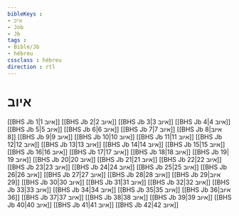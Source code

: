 ```yaml
---
bibleKeys : 
- איוב
- Job
- Jb
tags : 
- Bible/Jb
- hébreu
cssclass : hébreu
direction : rtl
---
```


# איוב

[[BHS Jb 1|איוב 1]]
[[BHS Jb 2|איוב 2]]
[[BHS Jb 3|איוב 3]]
[[BHS Jb 4|איוב 4]]
[[BHS Jb 5|איוב 5]]
[[BHS Jb 6|איוב 6]]
[[BHS Jb 7|איוב 7]]
[[BHS Jb 8|איוב 8]]
[[BHS Jb 9|איוב 9]]
[[BHS Jb 10|איוב 10]]
[[BHS Jb 11|איוב 11]]
[[BHS Jb 12|איוב 12]]
[[BHS Jb 13|איוב 13]]
[[BHS Jb 14|איוב 14]]
[[BHS Jb 15|איוב 15]]
[[BHS Jb 16|איוב 16]]
[[BHS Jb 17|איוב 17]]
[[BHS Jb 18|איוב 18]]
[[BHS Jb 19|איוב 19]]
[[BHS Jb 20|איוב 20]]
[[BHS Jb 21|איוב 21]]
[[BHS Jb 22|איוב 22]]
[[BHS Jb 23|איוב 23]]
[[BHS Jb 24|איוב 24]]
[[BHS Jb 25|איוב 25]]
[[BHS Jb 26|איוב 26]]
[[BHS Jb 27|איוב 27]]
[[BHS Jb 28|איוב 28]]
[[BHS Jb 29|איוב 29]]
[[BHS Jb 30|איוב 30]]
[[BHS Jb 31|איוב 31]]
[[BHS Jb 32|איוב 32]]
[[BHS Jb 33|איוב 33]]
[[BHS Jb 34|איוב 34]]
[[BHS Jb 35|איוב 35]]
[[BHS Jb 36|איוב 36]]
[[BHS Jb 37|איוב 37]]
[[BHS Jb 38|איוב 38]]
[[BHS Jb 39|איוב 39]]
[[BHS Jb 40|איוב 40]]
[[BHS Jb 41|איוב 41]]
[[BHS Jb 42|איוב 42]]

